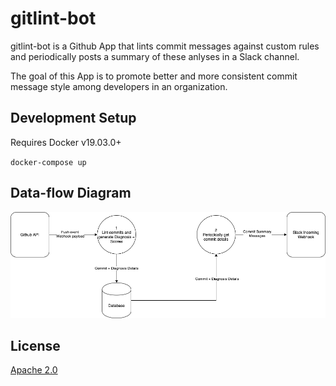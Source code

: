 # gitlint-bot

gitlint-bot is a Github App that lints commit messages against custom rules and periodically posts a summary of these anlyses in a Slack channel.

The goal of this App is to promote better and more consistent commit message style among developers in an organization.

## Development Setup

Requires Docker v19.03.0+

`docker-compose up`

## Data-flow Diagram

[![](docs/dfd.png)](https://app.diagrams.net/?lightbox=1&highlight=0000ff&edit=_blank&layers=1&nav=1&title=dfd.png#R7VjbUtswEP0aP8L4QhzyWBJKmSZtZvJQeJTtxVaRrYws58LXd2XLtyihaQsEZvoU7VpaSXv2HK9jeeN0cyPIMpnxCJjl2tHG8iaW6zr%2B8BJ%2FlGdbeUa2XzliQSM9qXUs6BNop629BY0g702UnDNJl31nyLMMQtnzESH4uj%2FtgbP%2BrksSg%2BFYhITV3vNB6%2F9BI5lov%2BOP2gdfgMaJ3vzS1TcMSPgYC15keseMZ1A9SUkdRt8yT0jE1x2Xd215Y8G5rEbpZgxMJbbOWb1ObuuDWt5VIlOGhoPD8vHnA4udYxbjvQRksrvdoXjBfPztTkzXs%2FvV4%2BzrzI%2BH96uzC2MTiDCz2uRCJjzmGWHXrfeqTBaoqDZa7Zwp50t9tp8g5VaXCSkk758cNlTedcb3KhQiWFmTjY5cGtvayKTY3nWNzipltstKq15X3U9daqd%2B2rTVieaFCOGZXLm6sImIQT4zz2tKA%2FkGPAU8D64TwIikq%2F45iC78uJnXIogDDeIfAKqJvCKs0DvNizxRKVipC6sa8Rme%2FioQOIrV6AcECeePZVa2jJNob01MSYCi0cORMBpnOA4xMgh0rEBIiqz8pB%2BkNIqqkoGcPpGgjKdQWXKayfLqgytrMGlwUgFgY%2B2RDL24JVUXwcOlbcKgo5%2FZ544GVGueV1lHw6RDz9VVOlP4w0OO5bGLY3OCv4fWNaC9oTIpAvR9mt8aoLU0VVitEyphsSRlha%2FxLbBPTPak3yDKwYx6l3Yvn46v7XVHj2v0ko4UOxf2K5FhaGRszNOUVjTAO9sTSuKM5zRXY5CEsvyUgtiK4H3nyX5BfEFh844UNv%2BUwuYZWDqmlE0rLoYlygpUgq91bE8gA0Ek7CBe1cAi5ChPJuyMYfcCv6cOyZdVS%2FNAN6oIXoJL%2FmCHS8NjueS%2BFpccsx%2F53yocStbgSEY59v4yeBtKOSanGn1cFGlK1B67FJtBnmMvvV8nP1yT4DzPQ9Ul%2BO6wx8WL994nDAxUXRPGOQjKI4UD25YK2eqm%2Bg489C48pSiO%2FHcniqOPp4mtDDY9xttoon%2BkJg5OKolmk%2F2XLeOHk8LRs%2BSzz93RjhD6l%2F%2BmhDrysM%2Fqszrs6wulb2A9IZg4koOBaJ6QpRqGW0aRveL3ChhUNJ8GjaP5o%2Bl7ITEKWC%2F26eX7g14Om0%2BxjjKO9gmj82rdom3kdsEwAei6zfA1Q7MYh80%2FDyf%2BdHXcizf8dkWz%2Fc%2BwquX2X1nv%2Bhc%3D)

## License

[Apache 2.0](./LICENSE)
